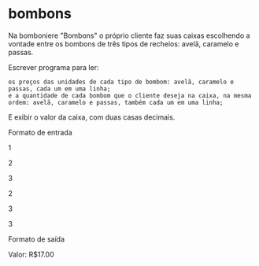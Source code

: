 # bombons
Na bomboniere "Bombons" o próprio cliente faz suas caixas escolhendo a vontade entre os bombons de três tipos de recheios: avelã, caramelo e passas.

Escrever programa para ler:

    os preços das unidades de cada tipo de bombom: avelã, caramelo e passas, cada um em uma linha;
    e a quantidade de cada bombom que o cliente deseja na caixa, na mesma ordem: avelã, caramelo e passas, também cada um em uma linha;

E exibir o valor da caixa, com duas casas decimais.

Formato de entrada

1

2

3

2

3

3

Formato de saída

Valor: R$17.00
